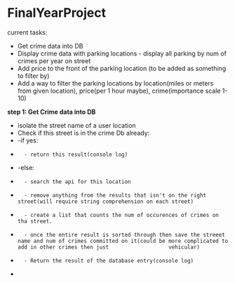 # FinalYearProject
current tasks:
  - Get crime data into DB
  - Display crime data with parking locations - display all parking by num of crimes per year on street
  - Add price to the front of the parking location (to be added as something to filter by)
  - Add a way to filter the parking locations by location(miles or meters from given location), price(per 1 hour maybe), crime(importance scale 1-10) 
 
 **step 1: Get Crime data into DB**
  - isolate the street name of a user location
  - Check if this street is in the crime Db already:
  -   -if yes:
  -       - return this result(console log)
  -   -else:
  -       - search the api for this location
  -       - remove anything from the results that isn't on the right street(will require string comprehension on each street)
  -       - create a list that counts the num of occurences of crimes on tha street.
  -       - once the entire result is sorted through then save the streeet name and num of crimes committed on it(could be more complicated to add in other crimes then just                   vehicular)
  -       - Return the result of the database entry(console log)
  -       
